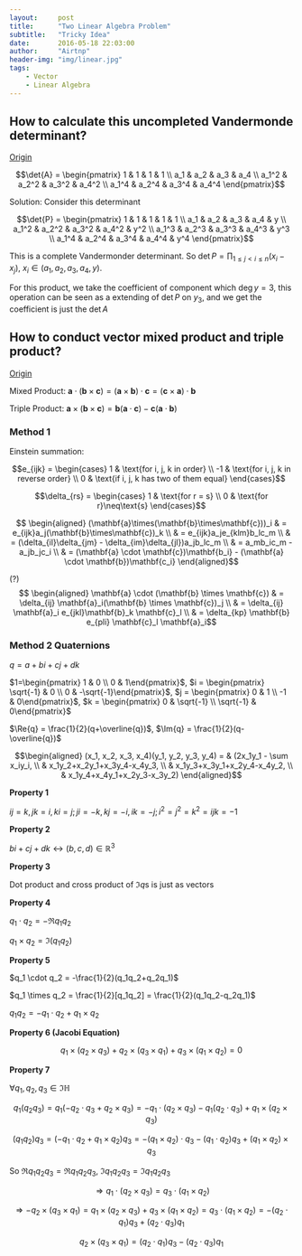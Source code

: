 ```yaml
---
layout:     post
title:      "Two Linear Algebra Problem"
subtitle:   "Tricky Idea"
date:       2016-05-18 22:03:00
author:     "Airtnp"
header-img: "img/linear.jpg"
tags:
    - Vector
    - Linear Algebra
---
```


## How to calculate this uncompleted Vandermonde determinant?

[Origin](http://tieba.baidu.com/p/4555950555)

$$\det{A} = \begin{pmatrix} 1 & 1 & 1 & 1 \\ a_1 & a_2 & a_3 & a_4 \\ a_1^2 & a_2^2 & a_3^2 & a_4^2 \\ a_1^4 & a_2^4 & a_3^4 & a_4^4 \end{pmatrix}$$

Solution: Consider this determinant

$$\det{P} = \begin{pmatrix} 1 & 1 & 1 & 1 & 1 \\ a_1 & a_2 & a_3 & a_4 & y \\ a_1^2 & a_2^2 & a_3^2 & a_4^2 & y^2 \\ a_1^3 & a_2^3 & a_3^3 & a_4^3 & y^3 \\ a_1^4 & a_2^4 & a_3^4 & a_4^4 & y^4 \end{pmatrix}$$

This is a complete Vandermonder determinant. So $\det{P} = \prod_{1 \leq j < i \leq n}\limits (x_i-x_j)$, $x_i \in (a_1, a_2, a_3, a_4, y)$.

For this product, we take the coefficient of component which $\deg{y} = 3$, this operation can be seen as a extending of $\det{P}$ on $y_3$, and we get the coefficient is just the $\det{A}$

## How to conduct vector mixed product and triple product?

[Origin](https://www.zhihu.com/question/21928651)

Mixed Product: $\mathbf{a}\cdot(\mathbf{b}\times\mathbf{c}) = (\mathbf{a}\times\mathbf{b})\cdot \mathbf{c} = (\mathbf{c}\times\mathbf{a})\cdot \mathbf{b}$

Triple Product: $\mathbf{a}\times(\mathbf{b}\times\mathbf{c}) = \mathbf{b}(\mathbf{a}\cdot\mathbf{c}) - \mathbf{c}(\mathbf{a}\cdot\mathbf{b})$

### Method 1

Einstein summation:

$$e_{ijk} = \begin{cases} 1 & \text{for i, j, k in order} \\ -1 & \text{for i, j, k in reverse order} \\ 0 & \text{if i, j, k has two of them equal} \end{cases}$$

$$\delta_{rs} = \begin{cases} 1 & \text{for r = s} \\ 0 & \text{for r}\neq\text{s} \end{cases}$$

$$ \begin{aligned}
(\mathbf{a}\times(\mathbf{b}\times\mathbf{c}))_i & = e_{ijk}a_j(\mathbf{b}\times\mathbf{c})_k \\
& = e_{ijk}a_je_{klm}b_lc_m \\
& = (\delta_{il}\delta_{jm} - \delta_{im}\delta_{jl})a_jb_lc_m \\
& = a_mb_ic_m - a_jb_jc_i \\
& = (\mathbf{a} \cdot \mathbf{c})\mathbf{b_i} - (\mathbf{a} \cdot \mathbf{b})\mathbf{c_i}
\end{aligned}$$

(?)
$$ \begin{aligned}
\mathbf{a} \cdot (\mathbf{b} \times \mathbf{c}) & = \delta_{ij} \mathbf{a}_i(\mathbf{b} \times \mathbf{c})_j \\
& = \delta_{ij} \mathbf{a}_i e_{jkl}\mathbf{b}_k \mathbf{c}_l \\
& = \delta_{kp} \mathbf{b} e_{pli} \mathbf{c}_l \mathbf{a}_i$$

### Method 2 Quaternions

$q = a+bi+cj+dk$

 $1=\begin{pmatrix} 1 & 0 \\ 0 & 1\end{pmatrix}$, $i = \begin{pmatrix} \sqrt{-1} & 0 \\ 0 & -\sqrt{-1}\end{pmatrix}$, $j = \begin{pmatrix} 0 & 1 \\ -1 & 0\end{pmatrix}$, $k = \begin{pmatrix} 0 & \sqrt{-1} \\ \sqrt{-1} & 0\end{pmatrix}$

$\Re{q} = \frac{1}{2}(q+\overline{q})$, $\Im{q} = \frac{1}{2}(q-\overline{q})$

$$\begin{aligned}
(x_1, x_2, x_3, x_4)(y_1, y_2, y_3, y_4)  = & (2x_1y_1 - \sum x_iy_i, \\
& x_1y_2+x_2y_1+x_3y_4-x_4y_3, \\
& x_1y_3+x_3y_1+x_2y_4-x_4y_2, \\
& x_1y_4+x_4y_1+x_2y_3-x_3y_2)
\end{aligned}$$

**Property 1**

$ij=k,\, jk=i,\, ki=j;\,ji=-k,kj=-i,ik=-j;i^2=j^2=k^2=ijk=-1$

**Property 2**

$bi+cj+dk \leftrightarrow (b, c, d) \in \mathbb{R}^3$

**Property 3**

Dot product and cross product of $\Im{q}$s is just as vectors

**Property 4**

$q_1\cdot q_2 = -\Re{q_1q_2}$

$q_1 \times q_2 = \Im(q_1q_2)$

**Property 5**

$q_1 \cdot q_2 = -\frac{1}{2}(q_1q_2+q_2q_1)$

$q_1 \times q_2 = \frac{1}{2}[q_1q_2] = \frac{1}{2}(q_1q_2-q_2q_1)$

$q_1q_2 = -q_1\cdot q_2+q_1\times q_2$

**Property 6 (Jacobi Equation)**

$$q_1 \times (q_2 \times q_3) + q_2 \times (q_3 \times q_1) + q_3 \times (q_1 \times q_2) = 0$$

**Property 7**

$\forall q_1, q_2, q_3 \in \Im{\mathbb{H}}$

$$q_1(q_2q_3) = q_1(-q_2\cdot q_3 + q_2 \times q_3) = -q_1\cdot(q_2\times q_3) - q_1(q_2 \cdot q_3) + q_1 \times (q_2 \times q_3)$$

$$(q_1q_2)q_3 = (-q_1\cdot q_2 + q_1 \times q_2)q_3 = -(q_1\times q_2)\cdot q_3 - (q_1 \cdot q_2 )q_3 + (q_1 \times q_2) \times q_3$$

So $\Re{q_1q_2q_3} = \Re{q_1q_2q_3}$, $\Im{q_1q_2q_3} = \Im{q_1q_2q_3}$

$$\Rightarrow q_1\cdot(q_2\times q_3) = q_3 \cdot (q_1 \times q_2)$$

$$\Rightarrow -q_2\times(q_3\times q_1) = q_1\times(q_2\times q_3) + q_3\times(q_1 \times q_2) = q_3 \cdot (q_1 \times q_2) = -(q_2\cdot q_1)q_3 + (q_2 \cdot q_3)q_1$$

$$q_2\times(q_3\times q_1) = (q_2 \cdot q_1)q_3 - (q_2\cdot q_3)q_1$$
